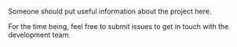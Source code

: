 Someone should put useful information about the project here.

For the time being, feel free to submit issues to get in touch with the development team.
